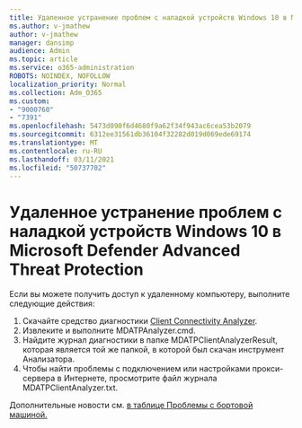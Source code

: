 ```yaml
---
title: Удаленное устранение проблем с наладкой устройств Windows 10 в Microsoft Defender Advanced Threat Protection
ms.author: v-jmathew
author: v-jmathew
manager: dansimp
audience: Admin
ms.topic: article
ms.service: o365-administration
ROBOTS: NOINDEX, NOFOLLOW
localization_priority: Normal
ms.collection: Adm_O365
ms.custom:
- "9000760"
- "7391"
ms.openlocfilehash: 5473d090f6d4680f9a62f34f943ac6cea53b2079
ms.sourcegitcommit: 6312ee31561db36104f32282d019d069ede69174
ms.translationtype: MT
ms.contentlocale: ru-RU
ms.lasthandoff: 03/11/2021
ms.locfileid: "50737702"
---
```

# <a name="remotely-fix-problems-with-onboarding-windows-10-devices-to-microsoft-defender-advanced-threat-protection"></a>Удаленное устранение проблем с наладкой устройств Windows 10 в Microsoft Defender Advanced Threat Protection

Если вы можете получить доступ к удаленному компьютеру, выполните следующие действия:

1. Скачайте средство диагностики [Client Connectivity Analyzer](https://go.microsoft.com/fwlink/?linkid=2143466).
2. Извлеките и выполните MDATPAnalyzer.cmd.
3. Найдите журнал диагностики в папке MDATPClientAnalyzerResult, которая является той же папкой, в которой был скачан инструмент Анализатора.
4. Чтобы найти проблемы с подключением или настройками прокси-сервера в Интернете, просмотрите файл журнала MDATPClientAnalyzer.txt.

Дополнительные новости см. [в таблице Проблемы с бортовой машиной.](https://go.microsoft.com/fwlink/?linkid=2143634)
